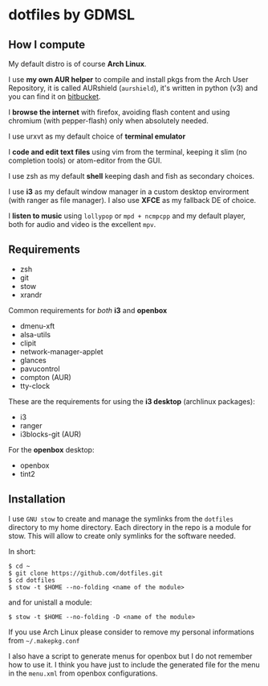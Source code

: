 dotfiles by GDMSL
=================

## How I compute

My default distro is of course **Arch Linux**.

I use **my own AUR helper** to compile and install pkgs from the Arch User Repository, it is called AURshield (`aurshield`), it's written in python (v3) and you can find it on [bitbucket](https://bitbucket.org/gdmsl/aurshield).

I **browse the internet** with firefox, avoiding flash content and using chromium (with pepper-flash) only when absolutely needed.

I use urxvt as my default choice of **terminal emulator**

I **code and edit text files** using vim from the terminal, keeping it slim (no completion tools) or atom-editor from the GUI.

I use zsh as my default **shell** keeping dash and fish as secondary choices.

I use **i3** as my default window manager in a custom desktop envirorment
(with ranger as file manager). I also use **XFCE** as my fallback DE of choice.

I **listen to music** using `lollypop` or `mpd + ncmpcpp` and my default player, both for audio and video is the excellent `mpv`.

## Requirements

 * zsh
 * git
 * stow
 * xrandr

Common requirements for *both* **i3** and **openbox**

 * dmenu-xft
 * alsa-utils
 * clipit
 * network-manager-applet
 * glances
 * pavucontrol
 * compton (AUR)
 * tty-clock

These are the requirements for using the **i3 desktop** (archlinux packages):

 * i3
 * ranger
 * i3blocks-git (AUR)

 For the **openbox** desktop:

  * openbox
  * tint2


## Installation
I use `GNU stow` to create and manage the symlinks from the `dotfiles`
directory to my home directory. Each directory in the repo is a module for
stow. This will allow to create only symlinks for the software needed.

In short:

```
$ cd ~
$ git clone https://github.com/dotfiles.git
$ cd dotfiles
$ stow -t $HOME --no-folding <name of the module>
```

and for unistall a module:
```
$ stow -t $HOME --no-folding -D <name of the module>
```

If you use Arch Linux please consider to remove my personal informations from `~/.makepkg.conf`

I also have a script to generate menus for openbox but I do not remember how to use it. I think you have just to include the generated file for the menu in the `menu.xml` from openbox configurations.

